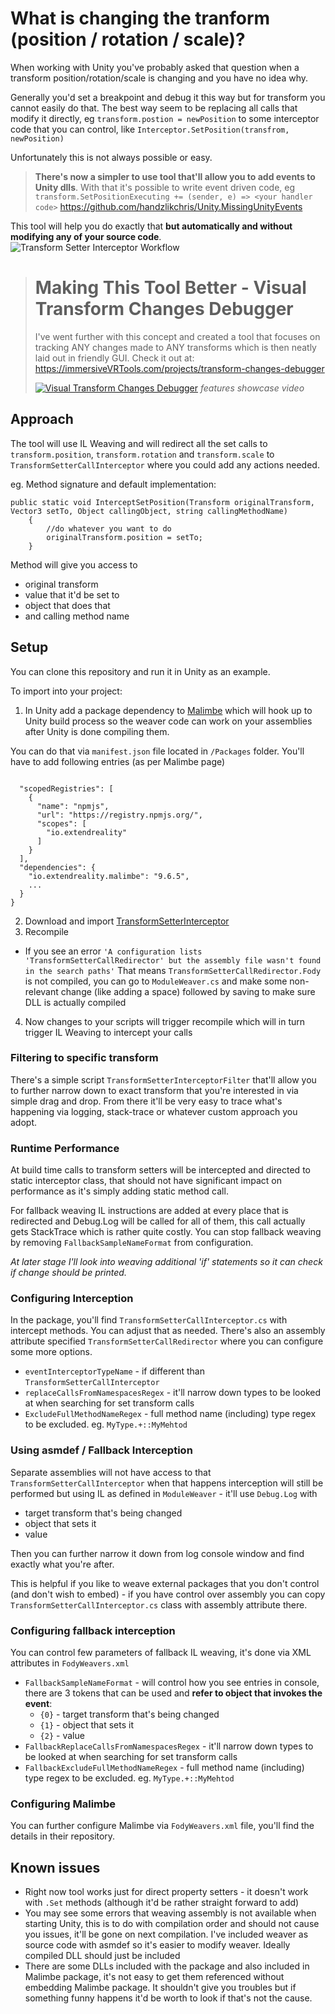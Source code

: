 # What is changing the tranform (position / rotation / scale)?

When working with Unity you've probably asked that question when a transform position/rotation/scale is changing and you have no idea why.

Generally you'd set a breakpoint and debug it this way but for transform you cannot easily do that. The best way seem to be replacing all calls that modify it directly, eg
`transform.postion = newPosition`
to some interceptor code that you can control, like
`Interceptor.SetPosition(transfrom, newPosition)`

Unfortunately this is not always possible or easy.

> **There's now a simpler to use tool that'll allow you to add events to Unity dlls**. With that it's possible to write event driven code, eg `transform.SetPositionExecuting += (sender, e) => <your handler code>`
https://github.com/handzlikchris/Unity.MissingUnityEvents

This tool will help you do exactly that **but automatically and without modifying any of your source code**. 
![Transform Setter Interceptor Workflow](/_github/TransforSetterInterceptorWorkflow_.gif)

> # Making This Tool Better - Visual Transform Changes Debugger
> I've went further with this concept and created a tool that focuses on tracking ANY changes made to ANY transforms which is then neatly laid out in friendly GUI. Check it out at:
> https://immersiveVRTools.com/projects/transform-changes-debugger
> 
> [![Visual Transform Changes Debugger](/_github/transform-changes-debugger-youtube-thumb.jpg)](https://youtu.be/6YjrgHpE2x4 "Play")
> *features showcase video*

## Approach
The tool will use IL Weaving and will redirect all the set calls to `transform.position`, `transform.rotation` and `transform.scale` to `TransformSetterCallInterceptor` where you could add any actions needed. 

eg.
Method signature and default implementation:
```
public static void InterceptSetPosition(Transform originalTransform, Vector3 setTo, Object callingObject, string callingMethodName)
    {
        //do whatever you want to do
        originalTransform.position = setTo;
    }
```

Method will give you access to
- original transform
- value that it'd be set to
- object that does that
- and calling method name


## Setup
You can clone this repository and run it in Unity as an example.

To import into your project:
1) In Unity add a package dependency to [Malimbe]([https://github.com/ExtendRealityLtd/Malimbe](https://github.com/ExtendRealityLtd/Malimbe)) which will hook up to Unity build process so the weaver code can work on your assemblies after Unity is done compiling them.

You can do that via `manifest.json` file located in `/Packages` folder. You'll have to add following entries (as per Malimbe page)
```
  
  "scopedRegistries": [
    {
      "name": "npmjs",
      "url": "https://registry.npmjs.org/",
      "scopes": [
        "io.extendreality"
      ]
    }
  ],
  "dependencies": {
    "io.extendreality.malimbe": "9.6.5",
    ...
  }
}
```

2)  Download and import [TransformSetterInterceptor](https://github.com/handzlikchris/Unity.TransformSetterInterceptor/raw/master/_github/TransformSetterInterceptor.unitypackage)
3) Recompile
- If you see an error
`'A configuration lists 'TransformSetterCallRedirector' but the assembly file wasn't found in the search paths'`
That means `TransformSetterCallRedirector.Fody` is not compiled, you can go to `ModuleWeaver.cs` and make some non-relevant change (like adding a space) followed by saving to make sure DLL is actually compiled
4) Now changes to your scripts will trigger recompile which will in turn trigger IL Weaving to intercept your calls


### Filtering to specific transform
There's a simple script `TransformSetterInterceptorFilter` that'll allow you to further narrow down to exact transform that you're interested in via simple drag and drop. From there it'll be very easy to trace what's happening via logging, stack-trace or whatever custom approach you adopt.

### Runtime Performance
At build time calls to transform setters will be intercepted and directed to static interceptor class, that should not have significant impact on performance as it's simply adding static method call.

For fallback weaving IL instructions are added at every place that is redirected and Debug.Log will be called for all of them, this call actually gets StackTrace which is rather quite costly. You can stop fallback weaving by removing `FallbackSampleNameFormat` from configuration.

*At later stage I'll look into weaving additional 'if' statements so it can check if change should be printed.*

### Configuring Interception
In the package, you'll find `TransformSetterCallInterceptor.cs` with intercept methods. You can adjust that as needed. There's also an assembly attribute specified `TransformSetterCallRedirector` where you can configure some more options.

- `eventInterceptorTypeName` - if different than `TransformSetterCallInterceptor`
- `replaceCallsFromNamespacesRegex` - it'll narrow down types to be looked at when searching for set transform calls
- `ExcludeFullMethodNameRegex` - full method name (including) type regex to be excluded. eg. `MyType.+::MyMehtod`

### Using asmdef / Fallback Interception
Separate assemblies will not have access to that `TransformSetterCallInterceptor` when that happens interception will still be performed but using IL as defined in `ModuleWeaver` - it'll use `Debug.Log` with 
- target transform that's being changed
- object that sets it
- value

Then you can further narrow it down from log console window and find exactly what you're after.

This is helpful if you like to weave external packages that you don't control (and don't wish to embed) - if you have control over assembly you can copy `TransformSetterCallInterceptor.cs` class with assembly attribute there.

### Configuring fallback interception
You can control few parameters of fallback IL weaving, it's done via XML attributes in `FodyWeavers.xml`
- `FallbackSampleNameFormat` - will control how you see entries in console, there are 3 tokens that can be used and **refer to object that invokes the event**:
    - `{0}` - target transform that's being changed
    - `{1}` - object that sets it
    - `{2}` - value
 - `FallbackReplaceCallsFromNamespacesRegex` - it'll narrow down types to be looked at when searching for set transform calls
 - `FallbackExcludeFullMethodNameRegex` - full method name (including) type regex to be excluded. eg. `MyType.+::MyMehtod`


### Configuring Malimbe
You can further configure Malimbe via `FodyWeavers.xml` file, you'll find the details in their repository.


## Known issues
- Right now tool works just for direct property setters - it doesn't work with `.Set` methods (although it'd be rather straight forward to add)
- You may see some errors that weaving assembly is not available when starting Unity, this is to do with compilation order and should not cause you issues, it'll be gone on next compilation. I've included weaver as source code with asmdef so it's easier to modify weaver. Ideally compiled DLL should just be included
- There are some DLLs included with the package and also included in Malimbe package, it's not easy to get them referenced without embedding Malimbe package. It shouldn't give you troubles but if something funny happens it'd be worth to look if that's not the cause. 